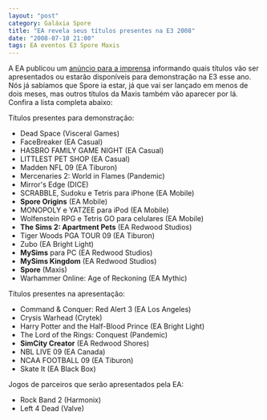 ```yaml
---
layout: "post"
category: Galáxia Spore
title: "EA revela seus títulos presentes na E3 2008"
date: "2008-07-10 21:00"
tags: EA eventos E3 Spore Maxis
---
```

A EA publicou um [anúncio para a imprensa](http://biz.yahoo.com/bw/080710/20080710005984.html?.v=1) informando quais títulos vão ser apresentados ou estarão disponíveis para demonstração na E3 esse ano. Nós já sabíamos que Spore ia estar, já que vai ser lançado em menos de dois meses, mas outros títulos da Maxis também vão aparecer por lá. Confira a lista completa abaixo:

Títulos presentes para demonstração:

- Dead Space (Visceral Games)
- FaceBreaker (EA Casual)
- HASBRO FAMILY GAME NIGHT (EA Casual)
- LITTLEST PET SHOP (EA Casual)
- Madden NFL 09 (EA Tiburon)
- Mercenaries 2: World in Flames (Pandemic)
- Mirror's Edge (DICE)
- SCRABBLE, Sudoku e Tetris para iPhone (EA Mobile)
- **Spore Origins** (EA Mobile)
- MONOPOLY e YATZEE para iPod (EA Mobile)
- Wolfenstein RPG e Tetris GO para celulares (EA Mobile)
- **The Sims 2: Apartment Pets** (EA Redwood Studios)
- Tiger Woods PGA TOUR 09 (EA Tiburon)
- Zubo (EA Bright Light)
- **MySims** para PC (EA Redwood Studios)
- **MySims Kingdom** (EA Redwood Studios)
- **Spore** (Maxis)
- Warhammer Online: Age of Reckoning (EA Mythic)

Títulos presentes na apresentação:

- Command & Conquer: Red Alert 3 (EA Los Angeles)
- Crysis Warhead (Crytek)
- Harry Potter and the Half-Blood Prince (EA Bright Light)
- The Lord of the Rings: Conquest (Pandemic)
- **SimCity Creator** (EA Redwood Shores)
- NBL LIVE 09 (EA Canada)
- NCAA FOOTBALL 09 (EA Tiburon)
- Skate It (EA Black Box)

Jogos de parceiros que serão apresentados pela EA:

- Rock Band 2 (Harmonix)
- Left 4 Dead (Valve)
